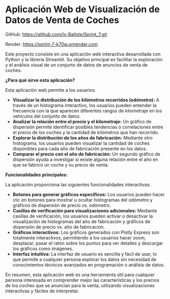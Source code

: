 # Aplicación Web de Visualización de Datos de Venta de Coches

GitHub: https://github.com/Ix-Ballote/Sprint_7.git

Render: https://sprint-7-k70w.onrender.com

Este proyecto consiste en una aplicación web interactiva desarrollada con Python y la librería Streamlit. Su objetivo principal es facilitar la exploración y el análisis visual de un conjunto de datos de anuncios de venta de coches.

**¿Para qué sirve esta aplicación?**

Esta aplicación web permite a los usuarios:

* **Visualizar la distribución de los kilómetros recorridos (odómetro):** A través de un histograma interactivo, los usuarios pueden entender la frecuencia con la que aparecen diferentes rangos de kilometraje en los vehículos del conjunto de datos.
* **Analizar la relación entre el precio y el kilometraje:** Un gráfico de dispersión permite identificar posibles tendencias o correlaciones entre el precio de los coches y la cantidad de kilómetros que han recorrido.
* **Explorar la distribución de los años de fabricación:** Mediante otro histograma, los usuarios pueden visualizar la cantidad de coches disponibles para cada año de fabricación presente en los datos.
* **Comparar el precio con el año de fabricación:** Un segundo gráfico de dispersión ayuda a investigar si existe alguna relación entre el año en que se fabricó un coche y su precio de venta.

**Funcionalidades principales:**

La aplicación proporciona las siguientes funcionalidades interactivas:

* **Botones para generar gráficos específicos:** Los usuarios pueden hacer clic en botones para mostrar u ocultar histogramas del odómetro y gráficos de dispersión de precio vs. odómetro.
* **Casillas de verificación para visualizaciones adicionales:** Mediante casillas de verificación, los usuarios pueden activar o desactivar la visualización de histogramas del año de fabricación y gráficos de dispersión de precio vs. año de fabricación.
* **Gráficos interactivos:** Los gráficos generados con Plotly Express son totalmente interactivos, permitiendo a los usuarios hacer zoom, desplazar, pasar el ratón sobre los puntos para ver detalles y descargar los gráficos como imágenes.
* **Interfaz intuitiva:** La interfaz de usuario es sencilla y fácil de usar, lo que permite a cualquier persona explorar los datos sin necesidad de conocimientos técnicos avanzados en programación o análisis de datos.

En resumen, esta aplicación web es una herramienta útil para cualquier persona interesada en comprender mejor las características y los precios de los coches que se anuncian para la venta, utilizando visualizaciones interactivas y fáciles de interpretar.
